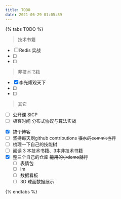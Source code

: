 ```yaml
---
title: TODO
date: 2021-06-29 01:05:39
---
```


{% tabs TODO %}
<!-- tab 阅读 -->
> 技术书籍

- [ ] Redis 实战
- [ ] 
- [ ] 

> 非技术书籍

- [x] 李光耀观天下
- [ ] 
- [ ] 

> 其它
- [ ] 公开课 SICP
- [ ] 极客时间 分布式协议与算法实战

<!-- endtab -->


<!-- tab 2021 计划 -->
- [x] 搞个博客
- [ ] 坚持每天刷github contributions  ~~很水的commit也行~~
- [ ] 梳理一下自己的技能树
- [ ] 阅读 3 本技术书籍、3本非技术书籍
- [x] 整三个自己的仓库 ~~能用的小demo就行~~
    - [ ] 表情包
    - [ ] im
    - [ ] 数据看板
    - [ ] 3D 球面数据展示
<!-- endtab -->


<!-- tab 其它 -->

<!-- endtab -->
{% endtabs %}

